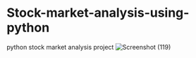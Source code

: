 # Stock-market-analysis-using-python
python stock market analysis project
![Screenshot (119)](https://user-images.githubusercontent.com/111281677/185218321-4ebf49ab-5cc9-48d2-b087-38f1df7a4475.png)
